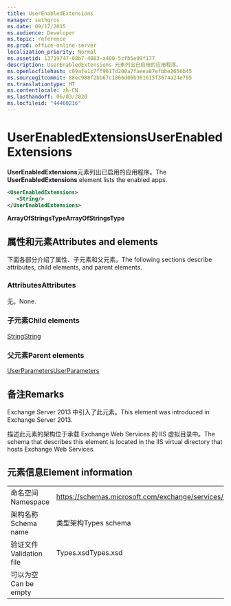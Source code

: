 ```yaml
---
title: UserEnabledExtensions
manager: sethgros
ms.date: 09/17/2015
ms.audience: Developer
ms.topic: reference
ms.prod: office-online-server
localization_priority: Normal
ms.assetid: 13719747-08b7-4083-a400-5cfb5e99f177
description: UserEnabledExtensions 元素列出已启用的应用程序。
ms.openlocfilehash: c09afe1c7ff9617d200a7faeea87efbbe2656b45
ms.sourcegitcommit: 88ec988f2bb67c1866d06b361615f3674a24e795
ms.translationtype: MT
ms.contentlocale: zh-CN
ms.lasthandoff: 06/03/2020
ms.locfileid: "44460216"
---
```

# <a name="userenabledextensions"></a><span data-ttu-id="66fde-103">UserEnabledExtensions</span><span class="sxs-lookup"><span data-stu-id="66fde-103">UserEnabledExtensions</span></span>

<span data-ttu-id="66fde-104">**UserEnabledExtensions**元素列出已启用的应用程序。</span><span class="sxs-lookup"><span data-stu-id="66fde-104">The **UserEnabledExtensions** element lists the enabled apps.</span></span> 
  
```XML
<UserEnabledExtensions>
   <String/>
</UserEnabledExtensions>
```

 <span data-ttu-id="66fde-105">**ArrayOfStringsType**</span><span class="sxs-lookup"><span data-stu-id="66fde-105">**ArrayOfStringsType**</span></span>
## <a name="attributes-and-elements"></a><span data-ttu-id="66fde-106">属性和元素</span><span class="sxs-lookup"><span data-stu-id="66fde-106">Attributes and elements</span></span>

<span data-ttu-id="66fde-107">下面各部分介绍了属性、子元素和父元素。</span><span class="sxs-lookup"><span data-stu-id="66fde-107">The following sections describe attributes, child elements, and parent elements.</span></span>
  
### <a name="attributes"></a><span data-ttu-id="66fde-108">Attributes</span><span class="sxs-lookup"><span data-stu-id="66fde-108">Attributes</span></span>

<span data-ttu-id="66fde-109">无。</span><span class="sxs-lookup"><span data-stu-id="66fde-109">None.</span></span>
  
### <a name="child-elements"></a><span data-ttu-id="66fde-110">子元素</span><span class="sxs-lookup"><span data-stu-id="66fde-110">Child elements</span></span>

[<span data-ttu-id="66fde-111">String</span><span class="sxs-lookup"><span data-stu-id="66fde-111">String</span></span>](string.md)
  
### <a name="parent-elements"></a><span data-ttu-id="66fde-112">父元素</span><span class="sxs-lookup"><span data-stu-id="66fde-112">Parent elements</span></span>

[<span data-ttu-id="66fde-113">UserParameters</span><span class="sxs-lookup"><span data-stu-id="66fde-113">UserParameters</span></span>](userparameters.md)
  
## <a name="remarks"></a><span data-ttu-id="66fde-114">备注</span><span class="sxs-lookup"><span data-stu-id="66fde-114">Remarks</span></span>

<span data-ttu-id="66fde-115">Exchange Server 2013 中引入了此元素。</span><span class="sxs-lookup"><span data-stu-id="66fde-115">This element was introduced in Exchange Server 2013.</span></span>
  
<span data-ttu-id="66fde-116">描述此元素的架构位于承载 Exchange Web Services 的 IIS 虚拟目录中。</span><span class="sxs-lookup"><span data-stu-id="66fde-116">The schema that describes this element is located in the IIS virtual directory that hosts Exchange Web Services.</span></span>
  
## <a name="element-information"></a><span data-ttu-id="66fde-117">元素信息</span><span class="sxs-lookup"><span data-stu-id="66fde-117">Element information</span></span>

|||
|:-----|:-----|
|<span data-ttu-id="66fde-118">命名空间</span><span class="sxs-lookup"><span data-stu-id="66fde-118">Namespace</span></span>  <br/> |https://schemas.microsoft.com/exchange/services/2006/types  <br/> |
|<span data-ttu-id="66fde-119">架构名称</span><span class="sxs-lookup"><span data-stu-id="66fde-119">Schema name</span></span>  <br/> |<span data-ttu-id="66fde-120">类型架构</span><span class="sxs-lookup"><span data-stu-id="66fde-120">Types schema</span></span>  <br/> |
|<span data-ttu-id="66fde-121">验证文件</span><span class="sxs-lookup"><span data-stu-id="66fde-121">Validation file</span></span>  <br/> |<span data-ttu-id="66fde-122">Types.xsd</span><span class="sxs-lookup"><span data-stu-id="66fde-122">Types.xsd</span></span>  <br/> |
|<span data-ttu-id="66fde-123">可以为空</span><span class="sxs-lookup"><span data-stu-id="66fde-123">Can be empty</span></span>  <br/> ||
   

